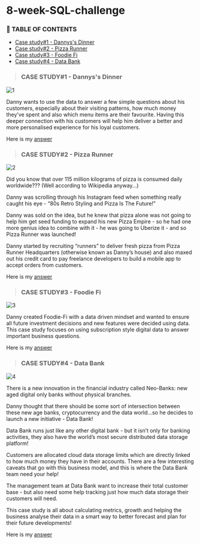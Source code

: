# 8-week-SQL-challenge

### :green_book: TABLE OF CONTENTS
* [Case study#1 - Dannys's Dinner](https://8weeksqlchallenge.com/case-study-1/)
* [Case study#2 - Pizza Runner](https://8weeksqlchallenge.com/case-study-2/)
* [Case study#3 - Foodie Fi](https://8weeksqlchallenge.com/case-study-3/)
* [Case study#4 - Data Bank](https://8weeksqlchallenge.com/case-study-4/)


> ### CASE STUDY#1 - Dannys's Dinner

![1](https://user-images.githubusercontent.com/89729029/134104581-4cffc884-99c3-4a8f-bca1-283e0b2dd89f.png)

Danny wants to use the data to answer a few simple questions about his customers, especially about their visiting patterns, how much money they’ve spent and also which menu items are their favourite. Having this deeper connection with his customers will help him deliver a better and more personalised experience for his loyal customers.

Here is my [answer](https://github.com/ngocnguyen309/8-week-SQL-challenge/tree/main/Case%20study%20%231-Danny's%20Dinner) 

> ### CASE STUDY#2 - Pizza Runner

![2](https://user-images.githubusercontent.com/89729029/134104741-1eb6368f-7f86-4b97-8def-fbfb3cfce475.png)

Did you know that over 115 million kilograms of pizza is consumed daily worldwide??? (Well according to Wikipedia anyway…)

Danny was scrolling through his Instagram feed when something really caught his eye - “80s Retro Styling and Pizza Is The Future!”

Danny was sold on the idea, but he knew that pizza alone was not going to help him get seed funding to expand his new Pizza Empire - so he had one more genius idea to combine with it - he was going to Uberize it - and so Pizza Runner was launched!

Danny started by recruiting “runners” to deliver fresh pizza from Pizza Runner Headquarters (otherwise known as Danny’s house) and also maxed out his credit card to pay freelance developers to build a mobile app to accept orders from customers.

Here is my [answer](https://github.com/ngocnguyen309/8-week-SQL-challenge/tree/main/Case%20study%20%232-Pizza%20Runner)

> ### CASE STUDY#3 - Foodie Fi

![3](https://user-images.githubusercontent.com/89729029/134104875-689e3c32-f7de-494d-9c51-1883a6023efa.png)

Danny created Foodie-Fi with a data driven mindset and wanted to ensure all future investment decisions and new features were decided using data. This case study focuses on using subscription style digital data to answer important business questions.

Here is my [answer](https://github.com/ngocnguyen309/8-week-SQL-challenge/tree/main/Case%20study%20%233-Foodie%20Fi) 

> ### CASE STUDY#4 -  Data Bank

![4](https://user-images.githubusercontent.com/89729029/134105013-cf565c31-99cb-4358-bde2-b577325977f9.png)

There is a new innovation in the financial industry called Neo-Banks: new aged digital only banks without physical branches.

Danny thought that there should be some sort of intersection between these new age banks, cryptocurrency and the data world…so he decides to launch a new initiative - Data Bank!

Data Bank runs just like any other digital bank - but it isn’t only for banking activities, they also have the world’s most secure distributed data storage platform!

Customers are allocated cloud data storage limits which are directly linked to how much money they have in their accounts. There are a few interesting caveats that go with this business model, and this is where the Data Bank team need your help!

The management team at Data Bank want to increase their total customer base - but also need some help tracking just how much data storage their customers will need.

This case study is all about calculating metrics, growth and helping the business analyse their data in a smart way to better forecast and plan for their future developments!

Here is my [answer](https://github.com/ngocnguyen309/8-week-SQL-challenge/tree/main/Case%20study%20%234-Data%20Bank)
